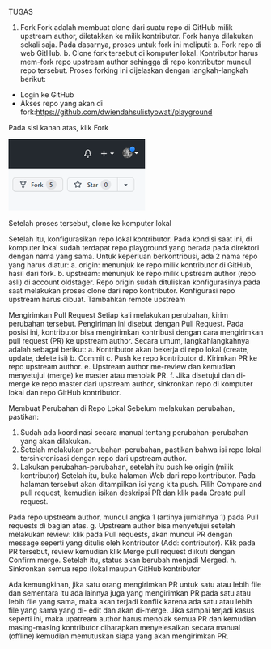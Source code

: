TUGAS
1. Fork Fork adalah membuat clone dari suatu repo di GitHub milik upstream author, diletakkan ke milik kontributor. Fork hanya dilakukan sekali saja. Pada dasarnya, proses untuk fork ini meliputi:
a. Fork repo di web GitHub.
b. Clone fork tersebut di komputer lokal. Kontributor harus mem-fork repo upstream author sehingga di repo kontributor muncul repo tersebut.
Proses forking ini dijelaskan dengan langkah-langkah berikut:
- Login ke GitHub
- Akses repo yang akan di fork:https://github.com/dwiendahsulistyowati/playground

Pada sisi kanan atas, klik Fork

![](image/tugas/001.png)

Setelah proses tersebut, clone ke komputer lokal

Setelah itu, konfigurasikan repo lokal kontributor. Pada kondisi saat ini, di komputer lokal sudah terdapat repo playground yang berada pada direktori dengan nama yang sama. Untuk
keperluan berkontribusi, ada 2 nama repo yang harus diatur:
a. origin: menunjuk ke repo milik kontributor di GitHub, hasil dari fork.
b. upstream: menunjuk ke repo milik upstream author (repo asli) di account oldstager. Repo origin sudah dituliskan konfigurasinya pada saat melakukan proses clone dari repo kontributor. Konfigurasi repo upstream harus dibuat.
Tambahkan remote upstream

Mengirimkan Pull Request Setiap kali melakukan perubahan, kirim perubahan tersebut. Pengiriman ini disebut dengan Pull Request. Pada posisi ini, kontributor bisa mengirimkan kontribusi dengan cara mengirimkan pull request (PR) ke upstream author. Secara umum, langkahlangkahnya adalah sebagai berikut:
a. Kontributor akan bekerja di repo lokal (create, update, delete isi)
b. Commit
c. Push ke repo kontributor
d. Kirimkan PR ke repo upstream author.
e. Upstream author me-review dan kemudian menyetujui (merge) ke master atau menolak PR.
f. Jika disetujui dan di-merge ke repo master dari upstream author, sinkronkan repo di komputer lokal dan repo GitHub kontributor.

Membuat Perubahan di Repo Lokal Sebelum melakukan perubahan, pastikan:
1. Sudah ada koordinasi secara manual tentang perubahan-perubahan yang akan dilakukan.
2. Setelah melakukan perubahan-perubahan, pastikan bahwa isi repo lokal tersinkronisasi dengan repo dari upstream author.
3. Lakukan perubahan-perubahan, setelah itu push ke origin (milik kontributor)
Setelah itu, buka halaman Web dari repo kontributor. Pada halaman tersebut akan ditampilkan isi yang kita push. Pilih Compare and pull request, kemudian isikan deskripsi PR dan klik pada Create pull request.

Pada repo upstream author, muncul angka 1 (artinya jumlahnya 1) pada Pull requests di bagian atas.
g. Upstream author bisa menyetujui setelah melakukan review: klik pada Pull requests, akan muncul PR dengan message seperti yang ditulis oleh kontributor (Add: contributor). Klik pada PR tersebut, review kemudian klik Merge pull request diikuti dengan Confirm merge. Setelah itu, status akan berubah menjadi Merged.
h. Sinkronkan semua repo (lokal maupun GitHub kontributor

Ada kemungkinan, jika satu orang mengirimkan PR untuk satu atau lebih file dan sementara itu ada lainnya juga yang mengirimkan PR pada satu atau lebih file yang sama, maka akan terjadi konflik karena ada satu atau lebih file yang sama yang di- edit dan akan di-merge. Jika sampai terjadi kasus seperti ini, maka upatream author harus menolak semua PR dan kemudian masing-masing kontributor diharapkan menyelesaikan secara manual (offline) kemudian memutuskan siapa yang akan mengirimkan PR.